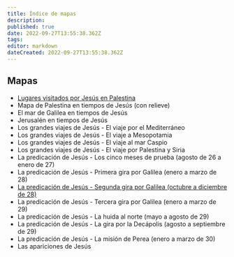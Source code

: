 ```yaml
---
title: Índice de mapas
description: 
published: true
date: 2022-09-27T13:55:38.362Z
tags: 
editor: markdown
dateCreated: 2022-09-27T13:55:38.362Z
---
```


## Mapas

- [Lugares visitados por Jesús en Palestina](/es/map/Places_visited_by_Jesus_in_Palestine)
- Mapa de Palestina en tiempos de Jesús (con relieve)
- El mar de Galilea en tiempos de Jesús
- Jerusalén en tiempos de Jesús
- Los grandes viajes de Jesús - El viaje por el Mediterráneo
- Los grandes viajes de Jesús - El viaje a Mesopotamia
- Los grandes viajes de Jesús - El viaje al mar Caspio
- Los grandes viajes de Jesús - El viaje por Palestina y Siria
- La predicación de Jesús - Los cinco meses de prueba (agosto de 26 a enero de 27)
- La predicación de Jesús - Primera gira por Galilea (enero a marzo de 28)
- [La predicación de Jesús - Segunda gira por Galilea (octubre a diciembre de 28)](/es/map/The_Preaching_of_Jesus_Second_Galilee_Tour)
- La predicación de Jesús - Tercera gira por Galilea (enero a marzo de 29)
- La predicación de Jesús - La huida al norte (mayo a agosto de 29)
- La predicación de Jesús - La gira por la Decápolis (agosto a septiembre de 29)
- La predicación de Jesús - La misión de Perea (enero a marzo de 30)
- Las apariciones de Jesús